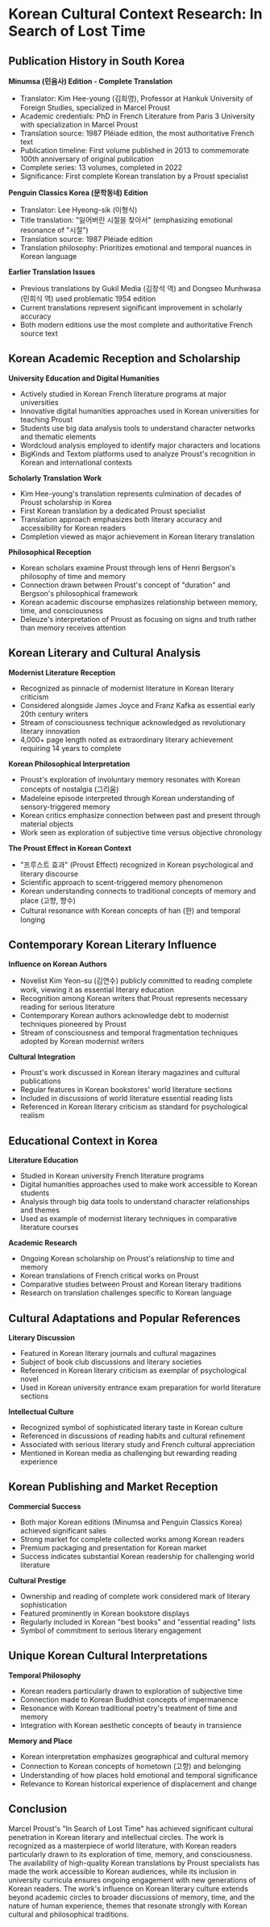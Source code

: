# Korean Cultural Context Research: In Search of Lost Time

## Publication History in South Korea

**Minumsa (민음사) Edition - Complete Translation**
- Translator: Kim Hee-young (김희영), Professor at Hankuk University of Foreign Studies, specialized in Marcel Proust
- Academic credentials: PhD in French Literature from Paris 3 University with specialization in Marcel Proust
- Translation source: 1987 Pléiade edition, the most authoritative French text
- Publication timeline: First volume published in 2013 to commemorate 100th anniversary of original publication
- Complete series: 13 volumes, completed in 2022
- Significance: First complete Korean translation by a Proust specialist

**Penguin Classics Korea (문학동네) Edition**
- Translator: Lee Hyeong-sik (이형식)
- Title translation: "잃어버린 시절을 찾아서" (emphasizing emotional resonance of "시절")
- Translation source: 1987 Pléiade edition
- Translation philosophy: Prioritizes emotional and temporal nuances in Korean language

**Earlier Translation Issues**
- Previous translations by Gukil Media (김창석 역) and Dongseo Munhwasa (민희식 역) used problematic 1954 edition
- Current translations represent significant improvement in scholarly accuracy
- Both modern editions use the most complete and authoritative French source text

## Korean Academic Reception and Scholarship

**University Education and Digital Humanities**
- Actively studied in Korean French literature programs at major universities
- Innovative digital humanities approaches used in Korean universities for teaching Proust
- Students use big data analysis tools to understand character networks and thematic elements
- Wordcloud analysis employed to identify major characters and locations
- BigKinds and Textom platforms used to analyze Proust's recognition in Korean and international contexts

**Scholarly Translation Work**
- Kim Hee-young's translation represents culmination of decades of Proust scholarship in Korea
- First Korean translation by a dedicated Proust specialist
- Translation approach emphasizes both literary accuracy and accessibility for Korean readers
- Completion viewed as major achievement in Korean literary translation

**Philosophical Reception**
- Korean scholars examine Proust through lens of Henri Bergson's philosophy of time and memory
- Connection drawn between Proust's concept of "duration" and Bergson's philosophical framework
- Korean academic discourse emphasizes relationship between memory, time, and consciousness
- Deleuze's interpretation of Proust as focusing on signs and truth rather than memory receives attention

## Korean Literary and Cultural Analysis

**Modernist Literature Reception**
- Recognized as pinnacle of modernist literature in Korean literary criticism
- Considered alongside James Joyce and Franz Kafka as essential early 20th century writers
- Stream of consciousness technique acknowledged as revolutionary literary innovation
- 4,000+ page length noted as extraordinary literary achievement requiring 14 years to complete

**Korean Philosophical Interpretation**
- Proust's exploration of involuntary memory resonates with Korean concepts of nostalgia (그리움)
- Madeleine episode interpreted through Korean understanding of sensory-triggered memory
- Korean critics emphasize connection between past and present through material objects
- Work seen as exploration of subjective time versus objective chronology

**The Proust Effect in Korean Context**
- "프루스트 효과" (Proust Effect) recognized in Korean psychological and literary discourse
- Scientific approach to scent-triggered memory phenomenon
- Korean understanding connects to traditional concepts of memory and place (고향, 향수)
- Cultural resonance with Korean concepts of han (한) and temporal longing

## Contemporary Korean Literary Influence

**Influence on Korean Authors**
- Novelist Kim Yeon-su (김연수) publicly committed to reading complete work, viewing it as essential literary education
- Recognition among Korean writers that Proust represents necessary reading for serious literature
- Contemporary Korean authors acknowledge debt to modernist techniques pioneered by Proust
- Stream of consciousness and temporal fragmentation techniques adopted by Korean modernist writers

**Cultural Integration**
- Proust's work discussed in Korean literary magazines and cultural publications
- Regular features in Korean bookstores' world literature sections
- Included in discussions of world literature essential reading lists
- Referenced in Korean literary criticism as standard for psychological realism

## Educational Context in Korea

**Literature Education**
- Studied in Korean university French literature programs
- Digital humanities approaches used to make work accessible to Korean students
- Analysis through big data tools to understand character relationships and themes
- Used as example of modernist literary techniques in comparative literature courses

**Academic Research**
- Ongoing Korean scholarship on Proust's relationship to time and memory
- Korean translations of French critical works on Proust
- Comparative studies between Proust and Korean literary traditions
- Research on translation challenges specific to Korean language

## Cultural Adaptations and Popular References

**Literary Discussion**
- Featured in Korean literary journals and cultural magazines
- Subject of book club discussions and literary societies
- Referenced in Korean literary criticism as exemplar of psychological novel
- Used in Korean university entrance exam preparation for world literature sections

**Intellectual Culture**
- Recognized symbol of sophisticated literary taste in Korean culture
- Referenced in discussions of reading habits and cultural refinement
- Associated with serious literary study and French cultural appreciation
- Mentioned in Korean media as challenging but rewarding reading experience

## Korean Publishing and Market Reception

**Commercial Success**
- Both major Korean editions (Minumsa and Penguin Classics Korea) achieved significant sales
- Strong market for complete collected works among Korean readers
- Premium packaging and presentation for Korean market
- Success indicates substantial Korean readership for challenging world literature

**Cultural Prestige**
- Ownership and reading of complete work considered mark of literary sophistication
- Featured prominently in Korean bookstore displays
- Regularly included in Korean "best books" and "essential reading" lists
- Symbol of commitment to serious literary engagement

## Unique Korean Cultural Interpretations

**Temporal Philosophy**
- Korean readers particularly drawn to exploration of subjective time
- Connection made to Korean Buddhist concepts of impermanence
- Resonance with Korean traditional poetry's treatment of time and memory
- Integration with Korean aesthetic concepts of beauty in transience

**Memory and Place**
- Korean interpretation emphasizes geographical and cultural memory
- Connection to Korean concepts of hometown (고향) and belonging
- Understanding of how places hold emotional and temporal significance
- Relevance to Korean historical experience of displacement and change

## Conclusion

Marcel Proust's "In Search of Lost Time" has achieved significant cultural penetration in Korean literary and intellectual circles. The work is recognized as a masterpiece of world literature, with Korean readers particularly drawn to its exploration of time, memory, and consciousness. The availability of high-quality Korean translations by Proust specialists has made the work accessible to Korean audiences, while its inclusion in university curricula ensures ongoing engagement with new generations of Korean readers. The work's influence on Korean literary culture extends beyond academic circles to broader discussions of memory, time, and the nature of human experience, themes that resonate strongly with Korean cultural and philosophical traditions.